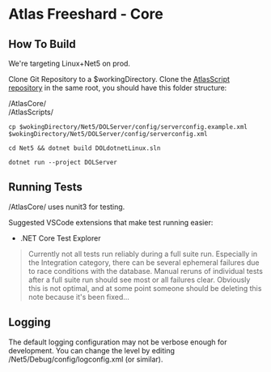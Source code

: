 Atlas Freeshard - Core
========

How To Build
----

We're targeting Linux+Net5 on prod.

Clone Git Repository to a $workingDirectory.
Clone the [AtlasScript repository](https://github.com/claitz/AtlasCore) in the same root, you should have this folder structure:

/AtlasCore/  
/AtlasScripts/

`cp $wokingDirectory/Net5/DOLServer/config/serverconfig.example.xml $wokingDirectory/Net5/DOLServer/config/serverconfig.xml`

`cd Net5 && dotnet build DOLdotnetLinux.sln`

`dotnet run --project DOLServer`


Running Tests
----
/AtlasCore/ uses nunit3 for testing.

Suggested VSCode extensions that make test running easier:
  - .NET Core Test Explorer

> Currently not all tests run reliably during a full suite run. Especially in the Integration category, there can be several ephemeral failures due to race conditions with the database. Manual reruns of individual tests after a full suite run should see most or all failures clear. Obviously this is not optimal, and at some point someone should be deleting this note because it's been fixed...


Logging
----

The default logging configuration may not be verbose enough for development. You can change the level by editing /Net5/Debug/config/logconfig.xml (or similar). 
